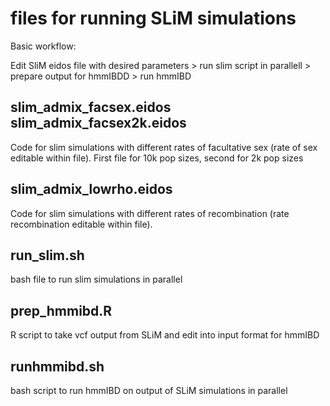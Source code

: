 # files for running SLiM simulations
Basic workflow:

Edit SliM eidos file with desired parameters > run slim script in parallell > prepare output for hmmIBDD > run hmmIBD

## slim_admix_facsex.eidos slim_admix_facsex2k.eidos
Code for slim simulations with different rates of facultative sex (rate of sex editable within file).
First file for 10k pop sizes, second for 2k pop sizes

## slim_admix_lowrho.eidos
Code for slim simulations with different rates of recombination (rate recombination editable within file).

## run_slim.sh
bash file to run slim simulations in parallel

## prep_hmmibd.R
R script to take vcf output from SLiM and edit into input format for hmmIBD

## runhmmibd.sh
bash script to run hmmIBD on output of SLiM simulations in parallel
